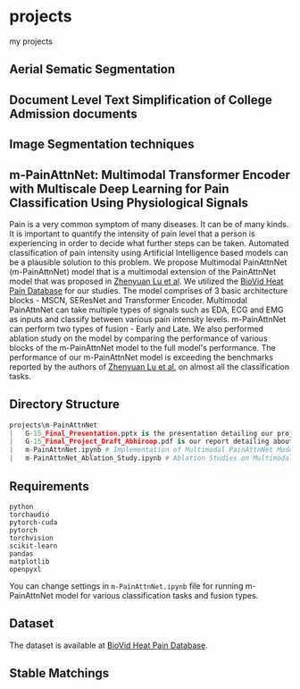 # projects
my projects
## Aerial Sematic Segmentation

## Document Level Text Simplification of College Admission documents

## Image Segmentation techniques

## m-PainAttnNet: Multimodal Transformer Encoder with Multiscale Deep Learning for Pain Classification Using Physiological Signals

Pain is a very common symptom of many diseases. It can be of many kinds. It is important to quantify the intensity of pain level that a person is experiencing in order to decide what further steps can be taken. Automated classification of pain intensity using Artificial Intelligence based models can be a plausible solution to this problem. We propose Multimodal PainAttnNet (m-PainAttnNet) model that is a multimodal extension of the PainAttnNet model that was proposed in [Zhenyuan Lu et al](https://www.frontiersin.org/journals/physiology/articles/10.3389/fphys.2023.1294577/full). We utilized the [BioVid Heat Pain Database](https://www.nit.ovgu.de/BioVid.html) for our studies. The model comprises of 3 basic architecture blocks - MSCN, SEResNet and Transformer Encoder. Multimodal PainAttnNet can take multiple types of signals such as EDA, ECG and EMG as inputs and classify between various pain intensity levels. m-PainAttnNet can perform two types of fusion - Early and Late. We also performed ablation study on the model by comparing the performance of various blocks of the m-PainAttnNet model to the full model's performance. The performance of our m-PainAttnNet model is exceeding the benchmarks reported by the authors of [Zhenyuan Lu et al.](https://www.frontiersin.org/journals/physiology/articles/10.3389/fphys.2023.1294577/full) on almost all the classification tasks.


## Directory Structure
```python
projects\m-PainAttnNet
|   G-15_Final_Presentation.pptx is the presentation detailing our project
|   G-15_Final_Project_Draft_Abhiroop.pdf is our report detailing about m-PainAttnNet model and the results when our model is run
|   m-PainAttnNet.ipynb # Implementation of Multimodal PainAttnNet Model
|   m-PainAttnNet_Ablation_Study.ipynb # Ablation Studies on Multimodal PainAttnNet Model for various classification tasks
```

## Requirements

```
python
torchaudio
pytorch-cuda
pytorch
torchvision
scikit-learn
pandas
matplotlib
openpyxl
```

You can change settings in `m-PainAttnNet.ipynb` file for running m-PainAttnNet model for various classification tasks and fusion types.


## Dataset
The dataset is available at [BioVid Heat Pain Database](https://www.nit.ovgu.de/BioVid.html).



## Stable Matchings
